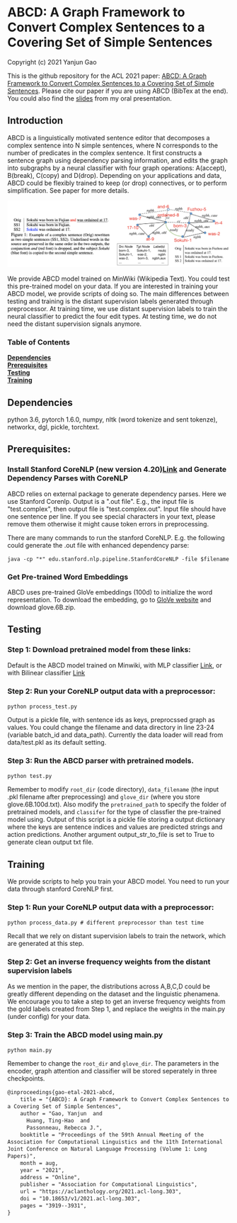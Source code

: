 # ABCD: A Graph Framework to Convert Complex Sentences to a Covering Set of Simple Sentences

Copyright (c) 2021 Yanjun Gao 

This is the github repository for the ACL 2021 paper: [ABCD: A Graph Framework to Convert Complex Sentences to a Covering Set of Simple Sentences](https://aclanthology.org/2021.acl-long.303/). Please cite our paper if you are using ABCD (BibTex at the end). You could also find the [slides](ABCD-ACL-2021-Talk.pdf) from my oral presentation. 

## Introduction 
ABCD is a linguistically motivated sentence editor that decomposes a complex sentence into N simple sentences, where N corresponds to the number of predicates in the complex sentence. It first constructs a sentence graph using dependency parsing information, and edits the graph into subgraphs by a neural classifier with four graph operations: A(accept), B(break), C(copy) and D(drop). Depending on your applications and data, ABCD could be flexibly trained to keep (or drop) connectives, or to perform simplification. See paper for more details.  


![Input sentence and gold simple sentences (left); sentence graph constructed by ABCD](imgs/example.png)

We provide ABCD model trained on MinWiki (Wikipedia Text). You could test this pre-trained model on your data. If you are interested in training your ABCD model, we provide scripts of doing so. The main differences between testing and training is the distant supervision labels generated through preprocessor. At training time, we use distant supervision labels to train the neural classifier to predict the four edit types. At testing time, we do not need the distant supervision signals anymore. 


### Table of Contents
**[Dependencies](#dependencies)**<br>
**[Prerequisites](#prerequisites)**<br>
**[Testing](#test)**<br>
**[Training](#train)**<br>


## Dependencies
python 3.6, pytorch 1.6.0, numpy, nltk (word tokenize and sent tokenze), networkx, dgl, pickle, torchtext. 

## Prerequisites:

### Install Stanford CoreNLP (new version 4.20)[Link](https://stanfordnlp.github.io/CoreNLP/index.html) and Generate Dependency Parses with CoreNLP 
ABCD relies on external package to generate dependency parses. Here we use Stanford Corenlp. Output is a ".out file". E.g., the input file is "test.complex", then output file is "test.complex.out". Input file should have one sentence per line. If you see special characters in your text, please remove them otherwise it might cause token errors in preprocessing. 

There are many commands to run the stanford CoreNLP. E.g. the following could generate the .out file with enhanced dependency parse: 
```
java -cp "*" edu.stanford.nlp.pipeline.StanfordCoreNLP -file $filename 
```

### Get Pre-trained Word Embeddings
ABCD uses pre-trained GloVe embeddings (100d) to initialize the word representation. To download the embedding, go to [GloVe website](https://nlp.stanford.edu/projects/glove/) and download glove.6B.zip.   


## Testing 

### Step 1: Download pretrained model from these links:
Default is the ABCD model trained on Minwiki, with MLP classifier [Link](https://drive.google.com/file/d/146NQ9vx5GOcHn1geGI-WgjGEJ-RE5w-4/view?usp=sharing), or with Bilinear classifier [Link](https://drive.google.com/file/d/1I11gAVngLSaTJASYr9zyUCAiRhnkWx8f/view?usp=sharing) 


### Step 2: Run your CoreNLP output data with a preprocessor:

```
python process_test.py 
```
Output is a pickle file, with sentence ids as keys, preprocssed graph as values. You could change the filename and data directory in line 23-24 (variable batch_id and data_path). Currently the data loader will read from data/test.pkl as its default setting. 

### Step 3: Run the ABCD parser with pretrained models. 
```
python test.py 
```
Remember to modify ``root_dir`` (code directory), ``data_filename`` (the input .pkl filename after preprocessing) and ``glove_dir`` (where you store glove.6B.100d.txt). Also modify the ``pretrained_path`` to specify the folder of pretrained models, and ``classifer`` for the type of classfier the pre-trained model using. Output of this script is a pickle file storing a output dictionary where the keys are sentence indices and values are predicted strings and action predictions. Another argument output_str_to_file is set to True to generate clean output txt file. 


## Training
We provide scripts to help you train your ABCD model. You need to run your data through stanford CoreNLP first. 

### Step 1:  Run your CoreNLP output data with a preprocessor:
```
python process_data.py # different preprocessor than test time 
```
Recall that we rely on distant supervision labels to train the network, which are generated at this step. 

### Step 2:  Get an inverse frequency weights from the distant supervision labels 
As we mention in the paper, the distributions across A,B,C,D could be greatly different depending on the dataset and the linguistic phenamena. We encourage you to take a step to get an inverse frequency weights from the gold labels created from Step 1, and replace the weights in the main.py (under config) for your data.  


### Step 3:  Train the ABCD model using main.py 
```
python main.py 
```
Remember to change the ``root_dir`` and ``glove_dir``. The parameters in the encoder, graph attention and classifier will be stored seperately in three checkpoints.  

```
@inproceedings{gao-etal-2021-abcd,
    title = "{ABCD}: A Graph Framework to Convert Complex Sentences to a Covering Set of Simple Sentences",
    author = "Gao, Yanjun  and
      Huang, Ting-Hao  and
      Passonneau, Rebecca J.",
    booktitle = "Proceedings of the 59th Annual Meeting of the Association for Computational Linguistics and the 11th International Joint Conference on Natural Language Processing (Volume 1: Long Papers)",
    month = aug,
    year = "2021",
    address = "Online",
    publisher = "Association for Computational Linguistics",
    url = "https://aclanthology.org/2021.acl-long.303",
    doi = "10.18653/v1/2021.acl-long.303",
    pages = "3919--3931",
}
```
